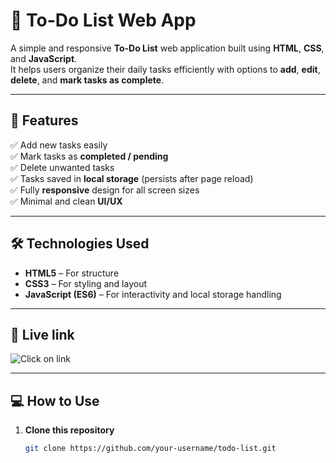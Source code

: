 # 📝 To-Do List Web App

A simple and responsive **To-Do List** web application built using **HTML**, **CSS**, and **JavaScript**.  
It helps users organize their daily tasks efficiently with options to **add**, **edit**, **delete**, and **mark tasks as complete**.

---

## 🚀 Features

✅ Add new tasks easily  
✅ Mark tasks as **completed / pending**  
✅ Delete unwanted tasks  
✅ Tasks saved in **local storage** (persists after page reload)  
✅ Fully **responsive** design for all screen sizes  
✅ Minimal and clean **UI/UX**

---

## 🛠️ Technologies Used

- **HTML5** – For structure  
- **CSS3** – For styling and layout  
- **JavaScript (ES6)** – For interactivity and local storage handling

---

## 🔗 Live link

![Click on link](https://aryan1309006.github.io/To-Do-list/)

---

## 💻 How to Use

1. **Clone this repository**
   ```bash
   git clone https://github.com/your-username/todo-list.git

